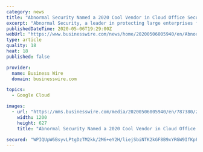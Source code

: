 ```yaml
---
category: news
title: "Abnormal Security Named a 2020 Cool Vendor in Cloud Office Security by Gartner"
excerpt: "Abnormal Security, a leader in protecting large enterprises from business email compromise (BEC) attacks, today announced it has been included in the"
publishedDateTime: 2020-05-06T19:29:00Z
webUrl: "https://www.businesswire.com/news/home/20200506005940/en/Abnormal-Security-Named-2020-Cool-Vendor-Cloud"
type: article
quality: 18
heat: 18
published: false

provider:
  name: Business Wire
  domain: businesswire.com

topics:
  - Google Cloud

images:
  - url: "https://mms.businesswire.com/media/20200506005940/en/787380/23/Abnormal-logo-vertical-highrez_%281%29.jpg"
    width: 1200
    height: 627
    title: "Abnormal Security Named a 2020 Cool Vendor in Cloud Office Security by Gartner"

secured: "WPIQUpW6BsyvLPtgDzTM2kk/2M6+eY2H/liejSbiNTK2kGF8B9xYRGW9IfKpFjMdDLBXwuW1L9n+w1ifcBjW/YHD9k8mwNs6qQThXjpZ5W9Pk/v1tRCidipfQwwKuoIrUXfyTlQb8PHTaI2iSw8Wrx3aTTTEiXPO2qnV4X9OjNZTYl7WT3l0U0rEgkNj+PiQpHmb8ygMEps7MJeVLciwaFmFKq3gHMsaAN+0ILbMbVMUIo6AH2d/62tt9sZEX6oGbTTCKIVcUrqOavYogoxpx7kNxcxCM6Dnm3LwW4F6HQnLyF4RTBJqrSohUKWTdcD7;hNppEAWL/OMb1eeHDcDzmQ=="
---
```


